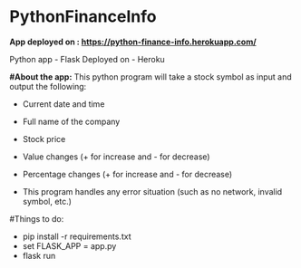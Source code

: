 # PythonFinanceInfo

**App deployed on : https://python-finance-info.herokuapp.com/**

Python app - Flask
Deployed on - Heroku

**#About the app:**
This python program will take a stock symbol as input and output the following:
   - Current date and time
   - Full name of the company
   - Stock price
   - Value changes (+ for increase and - for decrease)
   - Percentage changes (+ for increase and - for decrease)
   
- This program handles any error situation (such as no network, invalid symbol, etc.)

#Things to do:

- pip install -r requirements.txt
- set FLASK_APP = app.py
- flask run
